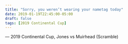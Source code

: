 ```yaml
---
title: "Sorry, you weren’t wearing your nametag today"
date: 2019-01-19T22:45:00-05:00
draft: false
tags: [2019 Continental Cup]
---
```

— 2019 Continental Cup, Jones vs Muirhead (Scramble)
<!--more--> 

